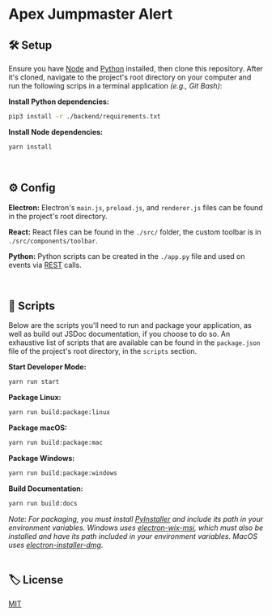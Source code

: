 # Apex Jumpmaster Alert

## 🛠️ Setup

Ensure you have [Node](https://nodejs.org/en/download/) and [Python](https://www.python.org/downloads/) installed, then clone this repository. After it's cloned, navigate to the project's root directory on your computer and
run the following scrips in a terminal application _(e.g., Git Bash)_:

**Install Python dependencies:**

```bash
pip3 install -r ./backend/requirements.txt
```

**Install Node dependencies:**

```bash
yarn install
```

<br>

## ⚙️ Config

**Electron:** Electron's `main.js`, `preload.js`, and `renderer.js` files can be found in the project's root directory.

**React:** React files can be found in the `./src/` folder, the custom toolbar is in `./src/components/toolbar`.

**Python:** Python scripts can be created in the `./app.py` file and used on events via [REST](https://developer.mozilla.org/en-US/docs/Glossary/REST) calls.

<br>

## 📜 Scripts

Below are the scripts you'll need to run and package your application, as well as build out JSDoc documentation, if you choose to do so. An exhaustive list of scripts that are available can be found in the `package.json` file of the project's root directory, in the `scripts` section.

**Start Developer Mode:**

```bash
yarn run start
```

**Package Linux:**

```bash
yarn run build:package:linux
```

**Package macOS:**

```bash
yarn run build:package:mac
```

**Package Windows:**

```bash
yarn run build:package:windows
```

**Build Documentation:**

```bash
yarn run build:docs
```

_Note: For packaging, you must install [PyInstaller](https://pypi.org/project/pyinstaller) and include its path in your environment variables. Windows uses [electron-wix-msi](https://github.com/felixrieseberg/electron-wix-msi), which must also be installed and have its path included in your environment variables. MacOS uses [electron-installer-dmg](https://github.com/electron-userland/electron-installer-dmg)._
<br><br>

## 🏷️ License

[MIT](https://github.com/iPzard/electron-react-python-template/blob/master/LICENSE)
